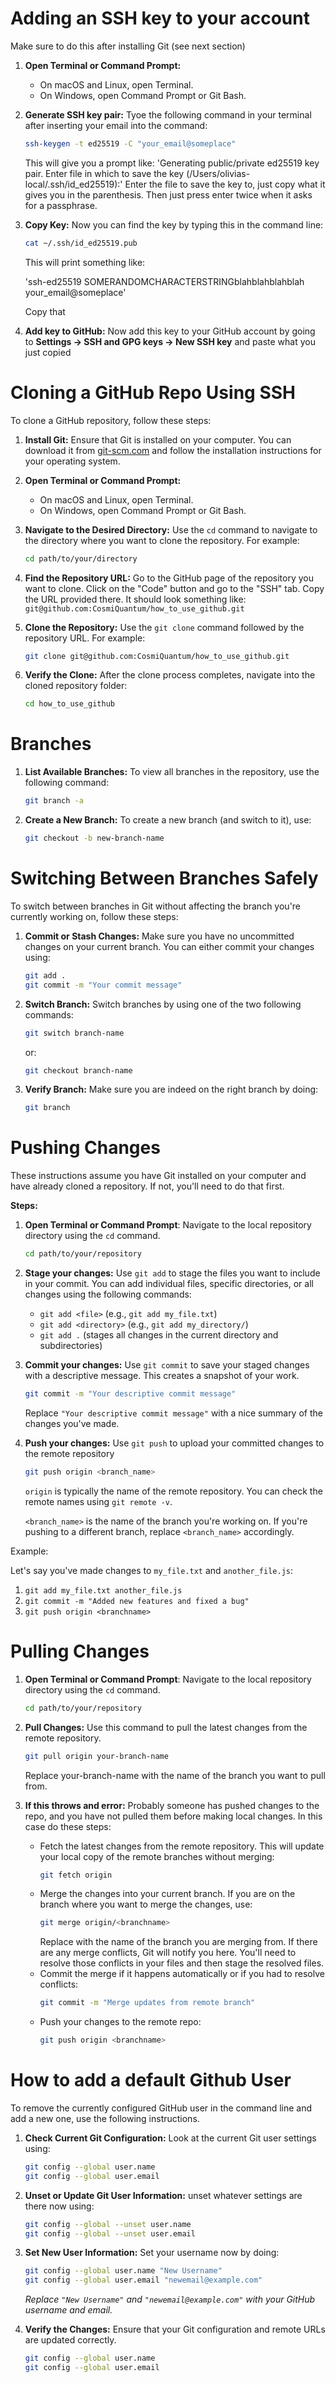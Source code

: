 # Adding an SSH key to your account
Make sure to do this after installing Git (see next section)

1. **Open Terminal or Command Prompt:**
   - On macOS and Linux, open Terminal.
   - On Windows, open Command Prompt or Git Bash.

2. **Generate SSH key pair:**
   Tyoe the following command in your terminal after inserting your email into the command:
   ```bash
   ssh-keygen -t ed25519 -C "your_email@someplace"
   ```
   This will give you a prompt like:
      'Generating public/private ed25519 key pair.
      Enter file in which to save the key (/Users/olivias-local/.ssh/id_ed25519):'
   Enter the file to save the key to, just copy what it gives you in the parenthesis. Then just press enter twice when it asks for a passphrase.
3. **Copy Key:**
   Now you can find the key by typing this in the command line:
   ```bash
   cat ~/.ssh/id_ed25519.pub
   ```
   This will print something like:

      'ssh-ed25519 SOMERANDOMCHARACTERSTRINGblahblahblahblah your_email@someplace'

   Copy that
5. **Add key to GitHub:**
   Now add this key to your GitHub account by going to **Settings → SSH and GPG keys → New SSH key** and paste what you just copied
   

# Cloning a GitHub Repo Using SSH

To clone a GitHub repository, follow these steps:

1. **Install Git:**
   Ensure that Git is installed on your computer. You can download it from [git-scm.com](https://git-scm.com/) and follow the installation instructions for your operating system.

2. **Open Terminal or Command Prompt:**
   - On macOS and Linux, open Terminal.
   - On Windows, open Command Prompt or Git Bash.

3. **Navigate to the Desired Directory:**
   Use the `cd` command to navigate to the directory where you want to clone the repository. For example:
   ```bash
   cd path/to/your/directory
   ```
4. **Find the Repository URL:**
   Go to the GitHub page of the repository you want to clone. Click on the "Code" button and go to the "SSH" tab. Copy the URL provided there. It should look something like:
      `git@github.com:CosmiQuantum/how_to_use_github.git`
5. **Clone the Repository:**
   Use the `git clone` command followed by the repository URL. For example:
   ```bash
   git clone git@github.com:CosmiQuantum/how_to_use_github.git
   ```

7. **Verify the Clone:**
   After the clone process completes, navigate into the cloned repository folder:
   ```bash
   cd how_to_use_github
   ```
# Branches
1. **List Available Branches:**
   To view all branches in the repository, use the following command:
   ```bash
   git branch -a
   ```
2. **Create a New Branch:**
   To create a new branch (and switch to it), use:
   ```bash
   git checkout -b new-branch-name
   ```

# Switching Between Branches Safely

To switch between branches in Git without affecting the branch you're currently working on, follow these steps:

1. **Commit or Stash Changes:**
   Make sure you have no uncommitted changes on your current branch. You can either commit your changes using:
   ```bash
   git add .
   git commit -m "Your commit message"
   ```
2. **Switch Branch:**
   Switch branches by using one of the two following commands:
   ```bash
   git switch branch-name
   ```
   or:
   ```bash
   git checkout branch-name
   ```
3. **Verify Branch:**
   Make sure you are indeed on the right branch by doing:
   ```bash
   git branch
   ```

# Pushing Changes 

These instructions assume you have Git installed on your computer and have already cloned a repository.  If not, you'll need to do that first.

**Steps:**
1. **Open Terminal or Command Prompt**: Navigate to the local repository directory using the `cd` command.
   ```bash
   cd path/to/your/repository
   ```

2. **Stage your changes:**  Use `git add` to stage the files you want to include in your commit. You can add individual files, specific directories, or all changes using the following commands:

   * `git add <file>`  (e.g., `git add my_file.txt`)
   * `git add <directory>` (e.g., `git add my_directory/`)
   * `git add .` (stages all changes in the current directory and subdirectories)


3. **Commit your changes:** Use `git commit` to save your staged changes with a descriptive message.  This creates a snapshot of your work.

   ```bash
   git commit -m "Your descriptive commit message"
   ```
   Replace `"Your descriptive commit message"` with a nice summary of the
   changes you've made. 

4. **Push your changes:** Use `git push` to upload your committed changes to the
remote repository
   ```bash
   git push origin <branch_name>
   ```
   `origin` is typically the name of the remote repository. You can check the
   remote names using `git remote -v`.
   
   `<branch_name>` is the name of the branch you're working on. If you're pushing to a different branch, replace `<branch_name>`
   accordingly.

Example:

Let's say you've made changes to `my_file.txt` and `another_file.js`:

1. `git add my_file.txt another_file.js`
2. `git commit -m "Added new features and fixed a bug"`
3. `git push origin <branchname>`

# Pulling Changes

1. **Open Terminal or Command Prompt**: Navigate to the local repository directory using the `cd` command.
   ```bash
   cd path/to/your/repository
   ```

2. **Pull Changes:** Use this command to pull the latest changes from the remote repository.
   ```bash
   git pull origin your-branch-name
   ```
   Replace your-branch-name with the name of the branch you want to pull from.

3. **If this throws and error:** Probably someone has pushed changes to the repo, and you have not pulled them before making local changes. In this case do these steps:
   - Fetch the latest changes from the remote repository. This will update your local copy of the remote branches without merging:
      ```bash
      git fetch origin
      ```
   - Merge the changes into your current branch. If you are on the branch where you want to merge the changes, use:
      ```bash
      git merge origin/<branchname>
      ```
        Replace <branchname> with the name of the branch you are merging from. If there are any merge conflicts, Git will notify you here. You'll need to resolve those conflicts in your files and then stage the resolved files.
   - Commit the merge if it happens automatically or if you had to resolve conflicts:
      ```bash
      git commit -m "Merge updates from remote branch"
      ```
   - Push your changes to the remote repo:
     ```bash
     git push origin <branchname>
     ```

# How to add a default Github User

To remove the currently configured GitHub user in the command line and add a new one, use the following instructions. 

1. **Check Current Git Configuration:** Look at the current Git user settings using:
   ```bash
   git config --global user.name
   git config --global user.email
   ```

2. **Unset or Update Git User Information:** unset whatever settings are there now using:
   ```bash
   git config --global --unset user.name
   git config --global --unset user.email
   ```

3. **Set New User Information:** Set your username now by doing:
   ```bash
   git config --global user.name "New Username"
   git config --global user.email "newemail@example.com"
   ```
   *Replace `"New Username"` and `"newemail@example.com"` with your GitHub username and email.*

4. **Verify the Changes:** Ensure that your Git configuration and remote URLs are updated correctly.
   ```bash
   git config --global user.name
   git config --global user.email
   ```
